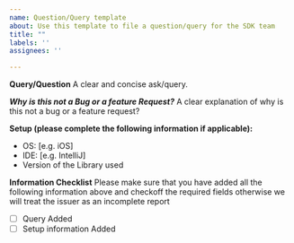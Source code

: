```yaml
---
name: Question/Query template
about: Use this template to file a question/query for the SDK team
title: ""
labels: ''
assignees: ''

---
```


**Query/Question**
A clear and concise ask/query.

***Why is this not a Bug or a feature Request?***
A clear explanation of why is this not a bug or a feature request?

**Setup (please complete the following information if applicable):**

- OS: [e.g. iOS]
- IDE: [e.g. IntelliJ]
- Version of the Library used

 **Information Checklist**
 Please make sure that you have added all the following information above and checkoff the required fields otherwise we will treat the issuer as an incomplete report

- [ ] Query Added
- [ ] Setup information Added
